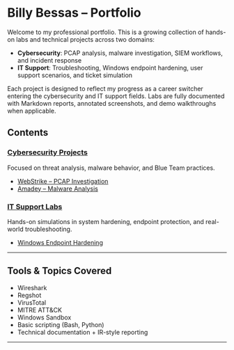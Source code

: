 # Billy Bessas – Portfolio

Welcome to my professional portfolio. This is a growing collection of hands-on labs and technical projects across two domains:

- **Cybersecurity**: PCAP analysis, malware investigation, SIEM workflows, and incident response  
- **IT Support**: Troubleshooting, Windows endpoint hardening, user support scenarios, and ticket simulation

Each project is designed to reflect my progress as a career switcher entering the cybersecurity and IT support fields. Labs are fully documented with Markdown reports, annotated screenshots, and demo walkthroughs when applicable.

## Contents

### [Cybersecurity Projects](Cybersecurity/)
Focused on threat analysis, malware behavior, and Blue Team practices.

- [WebStrike – PCAP Investigation](Cybersecurity/WebStrike-PCAP-Investigation)
- [Amadey – Malware Analysis](Cybersecurity/Amadey-Malware-Analysis)

### [IT Support Labs](IT-Support/)
Hands-on simulations in system hardening, endpoint protection, and real-world troubleshooting.

- [Windows Endpoint Hardening](IT-Support/Windows_Enpoint_Hardening) 

---

## Tools & Topics Covered

- Wireshark  
- Regshot  
- VirusTotal  
- MITRE ATT&CK  
- Windows Sandbox  
- Basic scripting (Bash, Python)  
- Technical documentation + IR-style reporting

---
